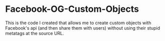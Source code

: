 # Facebook-OG-Custom-Objects
This is the code I created that allows me to create custom objects with Facebook's api (and then share them with users) without using their stupid metatags at the source URL.
